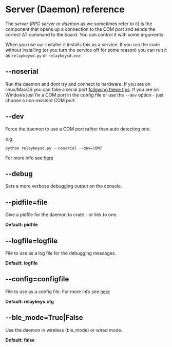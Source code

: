 # Server (Daemon) reference

The _server_ (_RPC server_ or _daemon_ as we sometimes refer to it) is the component that opens up a connection to the COM port and sends the correct AT command to the board. You can control it with some arguments

When you use our installer it installs this as a service. If you run the code without installing (or you turn the service off for some reason) you can run it as `relaykeysd.py` or `relaykeysd.exe`&#x20;

## --noserial

Run the daemon and dont try and connect to hardware. If you are on linux/MacOS you can fake a serial port [following these tips](supported-boards.md#developing-without-a-board). If you are on Windows just fix a COM port in the config file or use the `--dev` option - just choose a non-existent COM port

## --dev

Force the daemon to use a COM port rather than auto detecting one.

e.g.

`python relaykeysd.py --noserial --dev=COM7`

For more info see [here](../../developers/relaykeys-cfg.html#dev-defining-your-port-of-the-relaykeys-hardware)

## --debug

Sets a more verbose debugging output on the console.

## --pidfile=file

Give a pidfile for the daemon to crate - or link to one.

**Default: pidfile**

## --logfile=logfile

File to use as a log file for the debugging messages.

**Default: logfile**

## --config=configfile

File to use as a config file. For more info see [here](relaykeys-cfg.md)

**Default: relaykeys.cfg**

## --**ble\_mode=True|False**

Use the daemon in wireless (ble\_mode) or wired mode.

**Default: false**
